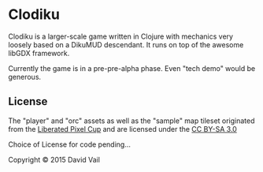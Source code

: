 # Clodiku

Clodiku is a larger-scale game written in Clojure with mechanics very loosely based on a DikuMUD descendant. It runs on top of the awesome libGDX framework.

Currently the game is in a pre-pre-alpha phase. Even "tech demo" would be generous.

## License

The "player" and "orc" assets as well as the "sample" map tileset originated from the [Liberated Pixel Cup](http://lpc.opengameart.org/) and are licensed under the [CC BY-SA 3.0](https://creativecommons.org/licenses/by-sa/3.0/)

Choice of License for code pending...

Copyright © 2015 David Vail
